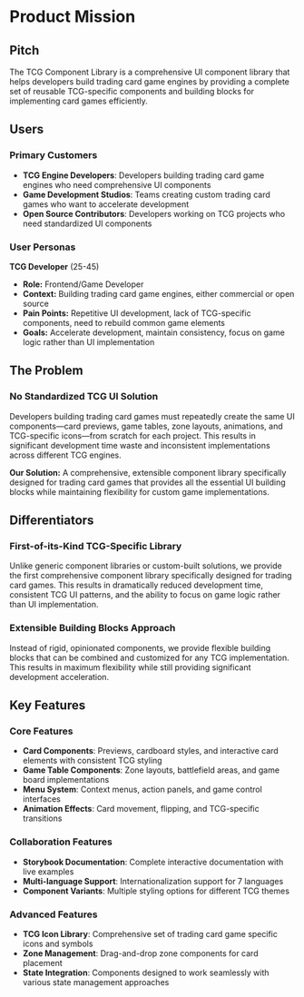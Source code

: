 # Product Mission

## Pitch
The TCG Component Library is a comprehensive UI component library that helps developers build trading card game engines by providing a complete set of reusable TCG-specific components and building blocks for implementing card games efficiently.

## Users

### Primary Customers
- **TCG Engine Developers**: Developers building trading card game engines who need comprehensive UI components
- **Game Development Studios**: Teams creating custom trading card games who want to accelerate development
- **Open Source Contributors**: Developers working on TCG projects who need standardized UI components

### User Personas
**TCG Developer** (25-45)
- **Role:** Frontend/Game Developer
- **Context:** Building trading card game engines, either commercial or open source
- **Pain Points:** Repetitive UI development, lack of TCG-specific components, need to rebuild common game elements
- **Goals:** Accelerate development, maintain consistency, focus on game logic rather than UI implementation

## The Problem

### No Standardized TCG UI Solution
Developers building trading card games must repeatedly create the same UI components—card previews, game tables, zone layouts, animations, and TCG-specific icons—from scratch for each project. This results in significant development time waste and inconsistent implementations across different TCG engines.

**Our Solution:** A comprehensive, extensible component library specifically designed for trading card games that provides all the essential UI building blocks while maintaining flexibility for custom game implementations.

## Differentiators

### First-of-its-Kind TCG-Specific Library
Unlike generic component libraries or custom-built solutions, we provide the first comprehensive component library specifically designed for trading card games. This results in dramatically reduced development time, consistent TCG UI patterns, and the ability to focus on game logic rather than UI implementation.

### Extensible Building Blocks Approach
Instead of rigid, opinionated components, we provide flexible building blocks that can be combined and customized for any TCG implementation. This results in maximum flexibility while still providing significant development acceleration.

## Key Features

### Core Features
- **Card Components**: Previews, cardboard styles, and interactive card elements with consistent TCG styling
- **Game Table Components**: Zone layouts, battlefield areas, and game board implementations
- **Menu System**: Context menus, action panels, and game control interfaces
- **Animation Effects**: Card movement, flipping, and TCG-specific transitions

### Collaboration Features
- **Storybook Documentation**: Complete interactive documentation with live examples
- **Multi-language Support**: Internationalization support for 7 languages
- **Component Variants**: Multiple styling options for different TCG themes

### Advanced Features
- **TCG Icon Library**: Comprehensive set of trading card game specific icons and symbols
- **Zone Management**: Drag-and-drop zone components for card placement
- **State Integration**: Components designed to work seamlessly with various state management approaches